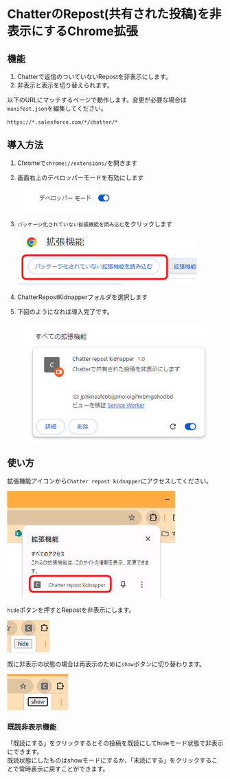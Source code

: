 # ChatterのRepost(共有された投稿)を非表示にするChrome拡張

## 機能

1. Chatterで返信のついていないRepostを非表示にします。
2. 非表示と表示を切り替えられます。

以下のURLにマッチするページで動作します。変更が必要な場合は`manifest.json`を編集してください。

```
https://*.salesforce.com/*/chatter/*
```

## 導入方法

1. Chromeで`chrome://extensions/`を開きます
2. 画面右上のデベロッパーモードを有効にします

    ![Alt text](imgs/image.png)

1. `パッケージ化されていない拡張機能を読み込む`をクリックします

    ![Alt text](imgs/image-1.png)

2. ChatterRepostKidnapperフォルダを選択します
3. 下図のようになれば導入完了です。

    ![Alt text](imgs/image-3.png)

## 使い方

拡張機能アイコンから`Chatter repost kidnapper`にアクセスしてください。

![Alt text](imgs/image-2.png)

`hide`ボタンを押すとRepostを非表示にします。

![Alt text](imgs/image-4.png)

既に非表示の状態の場合は再表示のために`show`ボタンに切り替わります。

![Alt text](imgs/image-5.png)

### 既読非表示機能

「既読にする」をクリックするとその投稿を既読にしてhideモード状態で非表示にできます。  
既読状態にしたものはshowモードにするか、「未読にする」をクリックすることで常時表示に戻すことができます。
